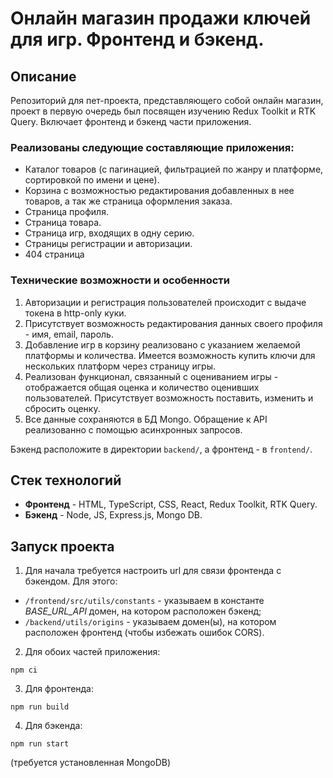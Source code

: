 # Онлайн магазин продажи ключей для игр. Фронтенд и бэкенд.

## Описание

Репозиторий для пет-проекта, представляющего собой онлайн магазин, проект в первую очередь был посвящен изучению Redux Toolkit и RTK Query. Включает фронтенд и бэкенд части приложения.

### Реализованы следующие составляющие приложения:

- Каталог товаров (с пагинацией, фильтрацией по жанру и платформе, сортировкой по имени и цене).
- Корзина с возможностью редактирования добавленных в нее товаров, а так же страница оформления заказа.
- Страница профиля.
- Страница товара.
- Страница игр, входящих в одну серию.
- Страницы регистрации и авторизации.
- 404 страница

### Технические возможности и особенности

1. Авторизации и регистрация пользователей происходит с выдаче токена в http-only куки.
2. Присутствует возможность редактирования данных своего профиля - имя, email, пароль.
3. Добавление игр в корзину реализовано с указанием желаемой платформы и количества. Имеется возможность купить ключи для нескольких платформ через страницу игры.
4. Реализован функционал, связанный с оцениванием игры - отображается общая оценка и количество оценивших пользователей. Присутствует возможность поставить, изменить и сбросить оценку.
5. Все данные сохраняются в БД Mongo. Обращение к API реализованно с помощью асинхронных запросов.

Бэкенд расположите в директории `backend/`, а фронтенд - в `frontend/`.

## Стек технологий

- **Фронтенд** - HTML, TypeScript, CSS, React, Redux Toolkit, RTK Query.
- **Бэкенд** - Node, JS, Express.js, Mongo DB.

## Запуск проекта

1. Для начала требуется настроить url для связи фронтенда с бэкендом.
   Для этого:

- `/frontend/src/utils/constants` - указываем в константе _BASE_URL_API_ домен, на котором расположен бэкенд;
- `/backend/utils/origins` - указываем домен(ы), на котором расположен фронтенд (чтобы избежать ошибок CORS).

2. Для обоих частей приложения:

```
npm ci
```

3. Для фронтенда:

```
npm run build
```

4. Для бэкенда:

```
npm run start
```

(требуется установленная MongoDB)
